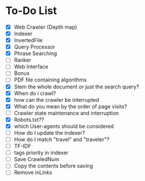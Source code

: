 # To-Do List

- [x] Web Crawler (Depth map)
- [x] Indexer
- [x] InvertedFile
- [x] Query Processor
- [x] Phrase Searching
- [ ] Ranker
- [ ] Web Interface
- [ ] Bonus
- [ ] PDF file containing algorithms
- [x] Stem the whole document or just the search query?
- [x] When do i crawl?
- [x] how can the crawler be interrupted
- [x] What do you mean by the order of page visits?
- [ ] Crawler state maintenance and interruption
- [x] Robots.txt??
- [x] which User-agents should be considered 
- [ ] How do I update the indexer?
- [ ] How do I match "travel" and "traveler"?
- [ ] TF-IDF
- [ ] tags priority in indexer
- [ ] Save CrawledNum
- [ ] Copy the contents before saving
- [ ] Remove inLinks
